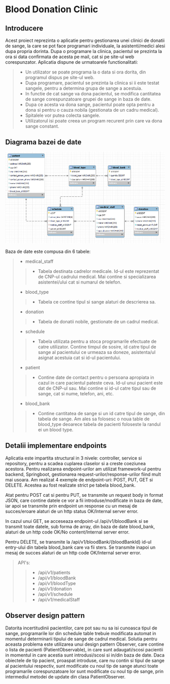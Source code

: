# Blood Donation Clinic
## Introducere
 Acest proiect reprezinta o aplicatie pentru gestionarea unei clinici de donatii de sange, la care se pot face programari individuale, la asistenti/medici alesi dupa propria dorinta. Dupa o programare la clinica, pacientul se prezinta la ora si data confirmata de acesta pe mail, cat si pe site-ul web corespunzator. Aplicatia dispune de urmatoarele functionalitati:

> - Un utilizator se poate programa la o data si ora dorita, din programul dispus pe site-ul web.
> - Dupa programare, pacientul se prezinta la clinica si ii este testat sangele, pentru a determina grupa de sange a acestuia.
> - In functie de cat sange va dona pacientul, se modifica cantitatea de sange corespunzatoare grupei de sange in baza de date.
> - Dupa ce acesta va dona sange, pacientul poate opta pentru a dona si pentru o cauza nobila (gestionata de un cadru medical).
> - Spitalele vor putea colecta sangele.
> - Utilizatorul isi poate creea un program recurent prin care va dona sange constant.

## Diagrama bazei de date

![Database diagram](/docs/db_diagram.png)

Baza de date este compusa din 6 tabele:
> - medical_staff
> > - Tabela destinata cadrelor medicale. Id-ul este reprezentat de CNP-ul cadrului medical. Mai contine si specializarea asistentei/ului cat si numarul de telefon.
> - blood_type
> > - Tabela ce contine tipul si sange alaturi de descrierea sa.
> - donation
> > - Tabela de donatii nobile, gestionate de un cadrul medical.
> - schedule
> > - Tabela utilizata pentru a stoca programarile efectuate de catre utilizator. Contine timpul de sosire, id catre tipul de sange al pacientului ce urmeaza sa doneze, asistenta/ul asignat acestuia cat si id-ul pacientului.
> - patient
> > - Contine date de contact pentru o persoana apropiata in cazul in care pacientul pateste ceva. Id-ul unui pacient este dat de CNP-ul sau. Mai contine si id-ul catre tipul sau de sange, cat si nume, telefon, ani, etc.
> - blood_bank
> > - Contine cantitatea de sange si un id catre tipul de sange, din tabela de sange. Am ales sa folosesc o noua table de blood_type deoarece tabela de pacienti foloseste la randul ei un blood type.

## Detalii implementare endpoints
Aplicatia este impartita structural in 3 nivele: controller, service si repository, pentru a scadea cuplarea claselor si a creste coeziunea acestora.
Pentru realizarea endpoint-urilor am utilizat framework-ul pentru backend, Springboot, gestionarea request-urilor/response-urilor fiind mult mai usoara.
Am realizat 4 exemple de endpoint-uri: POST, PUT, GET si DELETE. Acestea au fost realizate strict pe tabela blood_bank.

Atat pentru POST cat si pentru PUT, se transmite un request body in format JSON, care contine datele ce vor a fii introduse/modificate in baza de date, iar apoi se transmite prin endpoint un response cu un mesaj de succes/eroare alaturi de un http status OK/Internal server error.

In cazul unui GET, se acceseaza endpoint-ul /api/v1/bloodBank si se transmit toate datele, sub forma de array, din baza de date blood_bank, alaturi de un http code OK/No content/Internal server error.

Pentru DELETE, se transmite la /api/v1/bloodBank/{bloodBankId} id-ul entry-ului din tabela blood_bank care va fii sters. Se transmite inapoi un mesaj de succes alaturi de un http code OK/Internal server error.

> API's:
> > - /api/v1/patients
> > - /api/v1/bloodBank
> > - /api/v1/bloodType
> > - /api/v1/donation
> > - /api/v1/schedule
> > - /api/v1/medicalStaff

## Observer design pattern
Datorita incertitudinii pacientilor, care pot sau nu sa isi cunoasca tipul de sange, programarile lor din schedule table trebuie modificata automat in momentul determinarii tipului de sange de cadrul medical. Solutia pentru aceasta problema este utilizarea unui design pattern Observer, care contine o lista de pacienti (PatientObservable), in care sunt adaugati/scosi pacientii in momentul in care acestia sunt introdusi/scosi si in/din baza de date. 
Daca obiectele de tip pacient, proaspat introduse, care nu contin si tipul de sange al pacientului respectiv, sunt modificate cu noul tip de sange atunci toate programarile corespunzatoare lor sunt modificate cu noul tip de sange, prin intermediul metodei de update din clasa PatientObserver.
